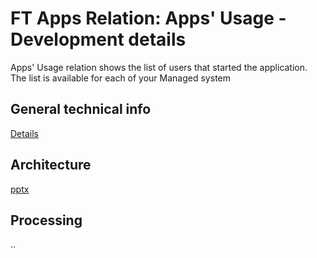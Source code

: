 # FT Apps Relation: Apps' Usage - Development details

Apps' Usage relation shows the list of users that started the application. The list is available for each of your Managed system

## General technical info
[Details](/tech/apps-rel-appsusage)

## Architecture
[pptx](dev/arch/apps-rel-appsusage.pptx)

## Processing
..


